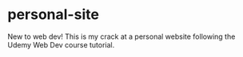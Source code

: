 # personal-site
New to web dev! This is my crack at a personal website following the Udemy Web Dev course tutorial. 

